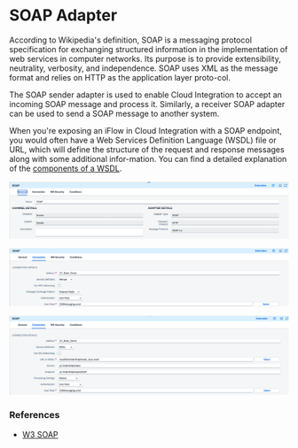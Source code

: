 # SOAP Adapter

According to Wikipedia's definition, SOAP is a messaging protocol specification for exchanging structured information in the implementation of web services in computer networks. Its purpose is to provide extensibility, neutrality, verbosity, and independence.
SOAP uses XML as the message format and relies on HTTP as the application layer proto-col.

The SOAP sender adapter is used to enable Cloud Integration to accept an incoming
SOAP message and process it. Similarly, a receiver SOAP adapter can be used to send a
SOAP message to another system.

When you're exposing an iFlow in Cloud Integration with a SOAP endpoint, you would often have a Web Services Definition Language (WSDL) file or URL, which will define the structure of the request and response messages along with some additional infor-mation. You can find a detailed explanation of the [components of a WSDL](www.w3.org/TR/wsdl20/).


![General_tab-SOAP](./Images/1_general-SOAP.png)

![Connection-SOAP](./Images/2_connection-SOAP.png)

![Connection_WSDL-SOAP](./Images/3_Connection_WSDL_SOAP.png)

### References
- [W3 SOAP](http://www.w3.org/TR/soap/)